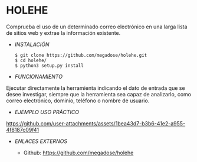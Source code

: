 # **HOLEHE**

Comprueba el uso de un determinado correo electrónico en una larga lista de sitios web y extrae la información existente.

- *INSTALACIÓN*

      $ git clone https://github.com/megadose/holehe.git
      $ cd holehe/
      $ python3 setup.py install

- *FUNCIONAMIENTO*

Ejecutar directamente la herramienta indicando el dato de entrada que se desee investigar, siempre que la herramienta sea capaz de analizarlo, como correo electrónico, dominio, teléfono o nombre de usuario.


- *EJEMPLO USO PRÁCTICO*


https://github.com/user-attachments/assets/1bea43d7-b3b6-41e2-a955-4f8187c09f41



- *ENLACES EXTERNOS*

  - Github: https://github.com/megadose/holehe
